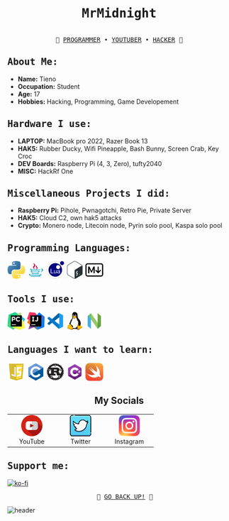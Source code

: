 <pre align="center"><h1>MrMidnight</h1>
💜 <a href="https://github.com/MrMidnight7331/">PROGRAMMER</a> • <a href="https://www.youtube.com/channel/UCwEzzIh05UqfQxhgWHVHmeQ">YOUTUBER</a> • <a href="https://app.hackthebox.com/profile/526684">HACKER</a> 💜
</pre>

## <samp> About Me: </samp>
- **Name:** Tieno
- **Occupation:** Student
- **Age:** 17
- **Hobbies:** Hacking, Programming, Game Developement

## <samp> Hardware I use: </samp>
- **LAPTOP:** MacBook pro 2022, Razer Book 13
- **HAK5:** Rubber Ducky, Wifi Pineapple, Bash Bunny, Screen Crab, Key Croc
- **DEV Boards:** Raspberry Pi (4, 3, Zero), tufty2040
- **MISC:** HackRf One

## <samp> Miscellaneous Projects I did: </samp>
- **Raspberry Pi:** Pihole, Pwnagotchi, Retro Pie, Private Server
- **HAK5:** Cloud C2, own hak5 attacks
- **Crypto:** Monero node, Litecoin node, Pyrin solo pool, Kaspa solo pool



## <samp> Programming Languages: </samp>
<p align="left">
    <img src="https://github.com/MrMidnight7331/MrMidnight7331/blob/main/Icons/python.png" alt="git" width="40" height="40"/>
    <img src="https://github.com/MrMidnight7331/MrMidnight7331/blob/main/Icons/java.png" alt="git" width="40" height="40"/>
    <img src="https://github.com/MrMidnight7331/MrMidnight7331/blob/main/Icons/lua.png" alt="git" width="40" height="40"/>
    <img src="https://github.com/MrMidnight7331/MrMidnight7331/blob/main/Icons/bash.png" alt="git" width="40" height="40"/>
    <img src="https://github.com/MrMidnight7331/MrMidnight7331/blob/main/Icons/md.png" alt="git" width="40" height="40"/>
    
</p>

## <samp> Tools I use: </samp>
<p align="left">
    <img src="https://github.com/MrMidnight7331/MrMidnight7331/blob/main/Icons/pycharm.png" alt="git" width="40" height="40"/>
    <img src="https://github.com/MrMidnight7331/MrMidnight7331/blob/main/Icons/ij.png" alt="git" width="40" height="40"/>
    <img src="https://github.com/MrMidnight7331/MrMidnight7331/blob/main/Icons/vscode.png" alt="git" width="40" height="40"/>
    <img src="https://github.com/MrMidnight7331/MrMidnight7331/blob/main/Icons/linux.png" alt="git" width="40" height="40"/>
    <img src="https://github.com/MrMidnight7331/MrMidnight7331/blob/main/Icons/nv.png" alt="git" width="40" height="40"/>
    
</p>

## <samp> Languages I want to learn: </samp>
<p align="left">
    <img src="https://github.com/MrMidnight7331/MrMidnight7331/blob/main/Icons/js.png" alt="git" width="40" height="40"/>
    <img src="https://github.com/MrMidnight7331/MrMidnight7331/blob/main/Icons/C.png" alt="git" width="40" height="40"/>
    <img src="https://github.com/MrMidnight7331/MrMidnight7331/blob/main/Icons/rust.png" alt="git" width="40" height="40"/>
    <img src="https://github.com/MrMidnight7331/MrMidnight7331/blob/main/Icons/cs.png" alt="git" width="40" height="40"/>
    <img src="https://github.com/MrMidnight7331/MrMidnight7331/blob/main/Icons/swift.png" alt="git" width="40" height="40"/>
</p>


<h2 align="center">My Socials</h2>
<div align=center>
<table>
  <tr>
    <td align="center" width="96">
      <a href="https://youtube.com/@mrmidnight7331">
        <img src=https://github.com/I-Am-Jakoby/I-Am-Jakoby/blob/main/img/youtube-svgrepo-com.svg width="48" height="48" alt="C#" />
      </a>
      <br>YouTube
    </td>
    <td align="center" width="96">
      <a href="https://twitter.com/MrMidnight53">
        <img src=https://github.com/I-Am-Jakoby/I-Am-Jakoby/blob/main/img/twitter.png width="48" height="48" alt="Python" />
      </a>
      <br>Twitter
    </td>
    <td align="center" width="96">
      <a href="https://www.instagram.com/mrmidnight7331/">
        <img src=https://github.com/I-Am-Jakoby/I-Am-Jakoby/blob/main/img/insta.png width="48" height="48" alt="Golang" />
      </a>
      <br>Instagram

</table>
</div>


## <samp> Support me: </samp>
[![ko-fi](https://ko-fi.com/img/githubbutton_sm.svg)](https://ko-fi.com/S6S7NRQSG)

<pre align="center">
   💜 <a href="https://github.com/MrMidnight7331/MrMidnight7331">GO BACK UP!</a> 💜
</pre>
![header](https://capsule-render.vercel.app/api?type=rect&color=0:ACF9F7,50:FCFCFC,100:F8ACF9&height=1)
